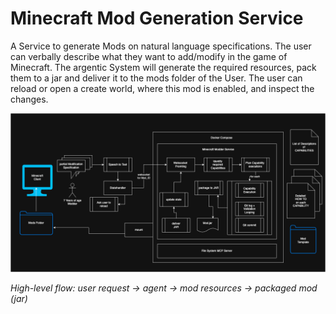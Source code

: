 # Minecraft Mod Generation Service
A Service to generate Mods on natural language specifications. 
The user can verbally describe what they want to add/modify in the game of Minecraft. 
The argentic System will generate the required resources, pack them to a jar and deliver it to the mods folder of the User. The user can reload or open a create world, where this mod is enabled, and inspect the changes. 

![Architecture diagram](mc-modder-flow.drawio.png)

_High-level flow: user request → agent → mod resources → packaged mod (jar)_
